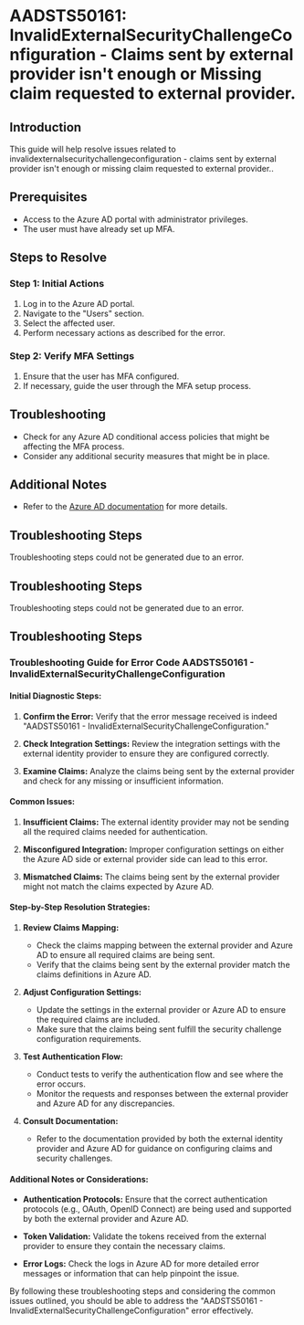# AADSTS50161: InvalidExternalSecurityChallengeConfiguration - Claims sent by external provider isn't enough or Missing claim requested to external provider.

## Introduction

This guide will help resolve issues related to
invalidexternalsecuritychallengeconfiguration - claims sent by external provider
isn't enough or missing claim requested to external provider..

## Prerequisites

* Access to the Azure AD portal with administrator privileges.
* The user must have already set up MFA.

## Steps to Resolve

### Step 1: Initial Actions

1. Log in to the Azure AD portal.
2. Navigate to the "Users" section.
3. Select the affected user.
4. Perform necessary actions as described for the error.

### Step 2: Verify MFA Settings

1. Ensure that the user has MFA configured.
2. If necessary, guide the user through the MFA setup process.

## Troubleshooting

* Check for any Azure AD conditional access policies that might be affecting the
  MFA process.
* Consider any additional security measures that might be in place.

## Additional Notes

* Refer to the
  [Azure AD documentation](https://learn.microsoft.com/en-us/azure/active-directory/)
  for more details.

## Troubleshooting Steps

Troubleshooting steps could not be generated due to an error.

## Troubleshooting Steps

Troubleshooting steps could not be generated due to an error.

## Troubleshooting Steps

### Troubleshooting Guide for Error Code AADSTS50161 - InvalidExternalSecurityChallengeConfiguration

#### Initial Diagnostic Steps:

1. **Confirm the Error:** Verify that the error message received is indeed
   "AADSTS50161 - InvalidExternalSecurityChallengeConfiguration."

2. **Check Integration Settings:** Review the integration settings with the
   external identity provider to ensure they are configured correctly.

3. **Examine Claims:** Analyze the claims being sent by the external provider
   and check for any missing or insufficient information.

#### Common Issues:

1. **Insufficient Claims:** The external identity provider may not be sending
   all the required claims needed for authentication.

2. **Misconfigured Integration:** Improper configuration settings on either the
   Azure AD side or external provider side can lead to this error.

3. **Mismatched Claims:** The claims being sent by the external provider might
   not match the claims expected by Azure AD.

#### Step-by-Step Resolution Strategies:

1. **Review Claims Mapping:**

   * Check the claims mapping between the external provider and Azure AD to
     ensure all required claims are being sent.
   * Verify that the claims being sent by the external provider match the claims
     definitions in Azure AD.

2. **Adjust Configuration Settings:**

   * Update the settings in the external provider or Azure AD to ensure the
     required claims are included.
   * Make sure that the claims being sent fulfill the security challenge
     configuration requirements.

3. **Test Authentication Flow:**

   * Conduct tests to verify the authentication flow and see where the error
     occurs.
   * Monitor the requests and responses between the external provider and Azure
     AD for any discrepancies.

4. **Consult Documentation:**
   * Refer to the documentation provided by both the external identity provider
     and Azure AD for guidance on configuring claims and security challenges.

#### Additional Notes or Considerations:

* **Authentication Protocols:** Ensure that the correct authentication protocols
  (e.g., OAuth, OpenID Connect) are being used and supported by both the
  external provider and Azure AD.

* **Token Validation:** Validate the tokens received from the external provider
  to ensure they contain the necessary claims.

* **Error Logs:** Check the logs in Azure AD for more detailed error messages or
  information that can help pinpoint the issue.

By following these troubleshooting steps and considering the common issues
outlined, you should be able to address the "AADSTS50161 -
InvalidExternalSecurityChallengeConfiguration" error effectively.
